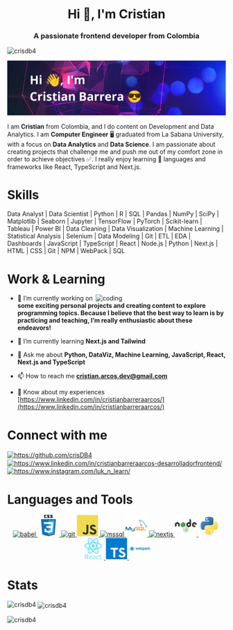 <h1 align="center">Hi 👋, I'm Cristian</h1>
<h3 align="center">A passionate frontend developer from Colombia</h3>

<p align="left"> <img src="https://komarev.com/ghpvc/?username=crisdb4&label=Profile%20views&color=0e75b6&style=flat" alt="crisdb4" /> </p>

![I am Frontend Developer](/Banner.png)

I am **Cristian** from Colombia, and I do content on Development and Data Analytics. I am **Computer Engineer** 🖥️ graduated from La Sabana University, with a focus on **Data Analytics** and **Data Science**. I am passionate about creating projects that challenge me and push me out of my comfort zone in order to achieve objectives ✅. I really enjoy learning 📖 languages and frameworks like React, TypeScript and Next.js.

# Skills
Data Analyst | Data Scientist | Python | R | SQL | Pandas | NumPy | SciPy | Matplotlib | Seaborn | Jupyter | TensorFlow | PyTorch | Scikit-learn | Tableau | Power BI | Data Cleaning | Data Visualization | Machine Learning | Statistical Analysis | Selenium | Data Modeling | Git | ETL | EDA | Dashboards | JavaScript | TypeScript | React | Node.js | Python | Next.js | HTML | CSS | Git | NPM | WebPack | SQL

# Work & Learning

<img align="right" alt="coding" width="300" src="https://gifdb.com/images/high/animated-man-computer-coding-nae6mec378lsg1i3.gif"/>

- 🔭 I’m currently working on **some exciting personal projects and creating content to explore programming topics. Because I believe that the best way to learn is by practicing and teaching, I’m really enthusiastic about these endeavors!**

- 🌱 I’m currently learning **Next.js and Tailwind**

- 💬 Ask me about **Python, DataViz, Machine Learning, JavaScript, React, Next.js and TypeScript**

- 📫 How to reach me **cristian.arcos.dev@gmail.com**

- 📄 Know about my experiences [https://www.linkedin.com/in/cristianbarreraarcos/](https://www.linkedin.com/in/cristianbarreraarcos/)

# Connect with me
<p align="left">
<a href="https://github.com/crisDB4" target="blank"><img align="center" src="https://cdn.jsdelivr.net/npm/simple-icons@3.0.1/icons/github.svg" alt="https://github.com/crisDB4" height="30" width="40" /></a>
<a href="https://linkedin.com/in/https://www.linkedin.com/in/cristianbarreraarcos-desarrolladorfrontend/" target="blank"><img align="center" src="https://raw.githubusercontent.com/rahuldkjain/github-profile-readme-generator/master/src/images/icons/Social/linked-in-alt.svg" alt="https://www.linkedin.com/in/cristianbarreraarcos-desarrolladorfrontend/" height="30" width="40" /></a>
<a href="https://instagram.com/https://www.instagram.com/luk_n_learn/" target="blank"><img align="center" src="https://raw.githubusercontent.com/rahuldkjain/github-profile-readme-generator/master/src/images/icons/Social/instagram.svg" alt="https://www.instagram.com/luk_n_learn/" height="30" width="40" /></a>
</p>

# Languages and Tools
<p align="center"> <a href="https://babeljs.io/" target="_blank" rel="noreferrer"> <img src="https://www.vectorlogo.zone/logos/babeljs/babeljs-icon.svg" alt="babel" width="50" height="50"/> </a> <a href="https://www.w3schools.com/css/" target="_blank" rel="noreferrer"> <img src="https://raw.githubusercontent.com/devicons/devicon/master/icons/css3/css3-original-wordmark.svg" alt="css3" width="50" height="50"/> </a> <a href="https://git-scm.com/" target="_blank" rel="noreferrer"> <img src="https://www.vectorlogo.zone/logos/git-scm/git-scm-icon.svg" alt="git" width="50" height="50"/> </a> <a href="https://developer.mozilla.org/en-US/docs/Web/JavaScript" target="_blank" rel="noreferrer"> <img src="https://raw.githubusercontent.com/devicons/devicon/master/icons/javascript/javascript-original.svg" alt="javascript" width="50" height="50"/> </a> <a href="https://www.microsoft.com/en-us/sql-server" target="_blank" rel="noreferrer"> <img src="https://www.svgrepo.com/show/303229/microsoft-sql-server-logo.svg" alt="mssql" width="50" height="50"/> </a> <a href="https://www.mysql.com/" target="_blank" rel="noreferrer"> <img src="https://raw.githubusercontent.com/devicons/devicon/master/icons/mysql/mysql-original-wordmark.svg" alt="mysql" width="50" height="50"/> </a> <a href="https://nextjs.org/" target="_blank" rel="noreferrer"> <img src="https://cdn.worldvectorlogo.com/logos/nextjs-2.svg" alt="nextjs" width="50" height="50"/> </a> <a href="https://nodejs.org" target="_blank" rel="noreferrer"> <img src="https://raw.githubusercontent.com/devicons/devicon/master/icons/nodejs/nodejs-original-wordmark.svg" alt="nodejs" width="50" height="50"/> </a> <a href="https://www.python.org" target="_blank" rel="noreferrer"> <img src="https://raw.githubusercontent.com/devicons/devicon/master/icons/python/python-original.svg" alt="python" width="50" height="50"/> </a> <a href="https://reactjs.org/" target="_blank" rel="noreferrer"> <img src="https://raw.githubusercontent.com/devicons/devicon/master/icons/react/react-original-wordmark.svg" alt="react" width="50" height="50"/> </a> <a href="https://www.typescriptlang.org/" target="_blank" rel="noreferrer"> <img src="https://raw.githubusercontent.com/devicons/devicon/master/icons/typescript/typescript-original.svg" alt="typescript" width="50" height="50"/> </a> <a href="https://webpack.js.org" target="_blank" rel="noreferrer"> <img src="https://raw.githubusercontent.com/devicons/devicon/d00d0969292a6569d45b06d3f350f463a0107b0d/icons/webpack/webpack-original-wordmark.svg" alt="webpack" width="50" height="50"/> </a> </p>

# Stats

<p><img align="left" src="https://github-readme-stats.vercel.app/api/top-langs?username=crisdb4&show_icons=true&locale=en&layout=compact" alt="crisdb4" /></p>

<p>&nbsp;<img align="center" src="https://github-readme-stats.vercel.app/api?username=crisdb4&show_icons=true&locale=en" alt="crisdb4" /></p>

<p><img align="center" src="https://github-readme-streak-stats.herokuapp.com/?user=crisdb4&" alt="crisdb4" /></p>
